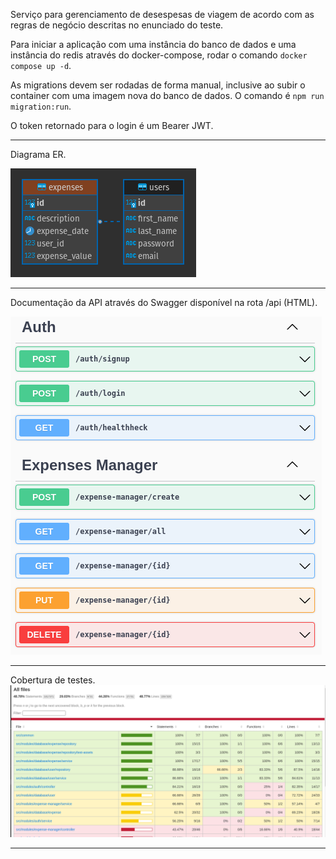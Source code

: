 Serviço para gerenciamento de desespesas de viagem de acordo com as regras de negócio descritas no enunciado do teste.

Para iniciar a aplicação com uma instância do banco de dados e uma instância do redis através do docker-compose, rodar o comando `docker compose up -d`.

As migrations devem ser rodadas de forma manual, inclusive ao subir o container com uma imagem nova do banco de dados. O comando é `npm run migration:run`.

O token retornado para o login é um Bearer JWT.

---
Diagrama ER.

![db diagram](./assets/diagram.png)

---
Documentação da API através do Swagger disponível na rota /api (HTML).

![swagger document](./assets/swagger.png)

---

Cobertura de testes.
![test coverage](./assets/coverage.png)

---

